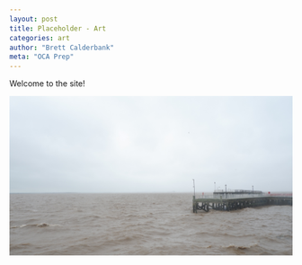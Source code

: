 ```yaml
---
layout: post
title: Placeholder - Art
categories: art
author: "Brett Calderbank"
meta: "OCA Prep"
---
```


Welcome to the site!

![Default Image](/assets/DefaultImage.JPG)
